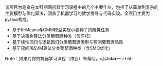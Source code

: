 该项目为笔者在本科期间机器学习课程中的几个主要作业，包括了从简单到复杂的主要模型与优化算法，涵盖了机器学习的数学推导与代码实现。全项目主要为`python`构成。

- 基于K-Means与GMM模型实现小麦种子的聚类任务
- 基于决策树算法分类葡萄酒种类（含剪枝）
- 基于线性回归与逻辑回归分类葡萄酒类型与预测葡萄酒品质
- 基于软间隔SVM算法分类葡萄酒种类（含SMO优化）

Note：如果对你的机器学习课程（作业）有帮助，可以**star**一下hhh
